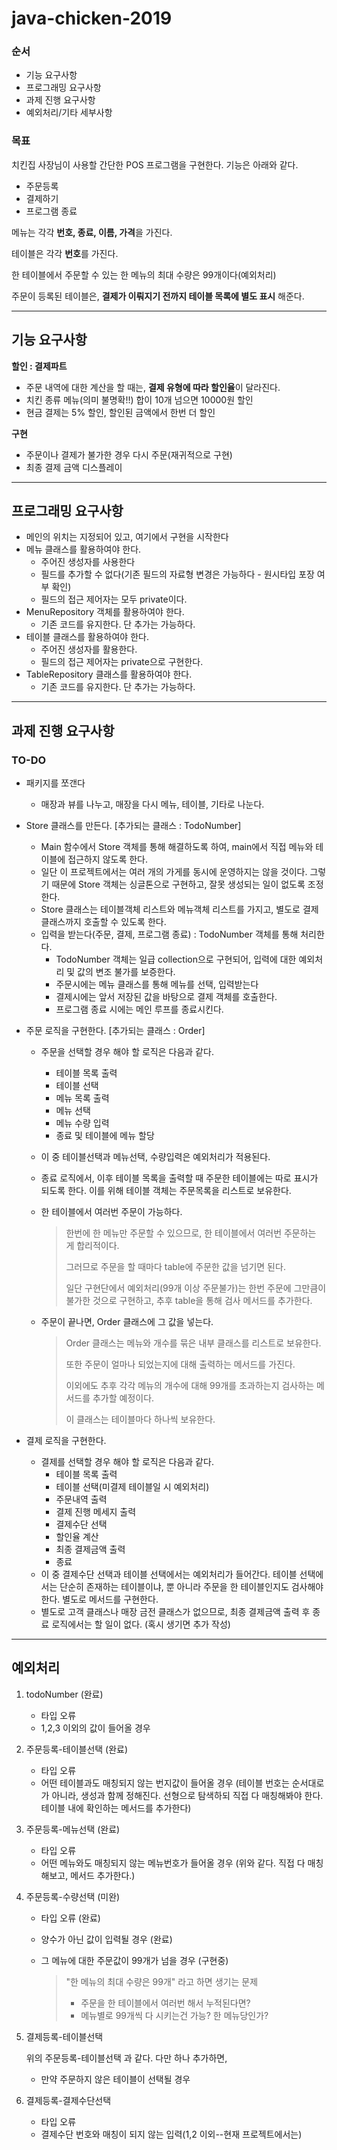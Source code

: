 # java-chicken-2019

### 순서

- 기능 요구사항
- 프로그래밍 요구사항
- 과제 진행 요구사항
- 예외처리/기타 세부사항

### 목표

치킨집 사장님이 사용할 간단한 POS 프로그램을 구현한다. 기능은 아래와 같다.

- 주문등록
- 결제하기
- 프로그램 종료

메뉴는 각각 **번호, 종료, 이름, 가격**을 가진다.

테이블은 각각 **번호**를 가진다.

한 테이블에서 주문할 수 있는 한 메뉴의 최대 수량은 99개이다(예외처리)

주문이 등록된 테이블은, **결제가 이뤄지기 전까지 테이블 목록에 별도 표시** 해준다.

---

## 기능 요구사항

**할인 : 결제파트**

- 주문 내역에 대한 계산을 할 때는, **결제 유형에 따라 할인율**이 달라진다.
- 치킨 종류 메뉴(의미 불명확!!) 합이 10개 넘으면 10000원 할인
- 현금 결제는 5% 할인, 할인된 금액에서 한번 더 할인

**구현**

- 주문이나 결제가 불가한 경우 다시 주문(재귀적으로 구현)
- 최종 결제 금액 디스플레이

---

## 프로그래밍 요구사항

- 메인의 위치는 지정되어 있고, 여기에서 구현을 시작한다
- 메뉴 클래스를 활용하여야 한다.
  - 주어진 생성자를 사용한다
  - 필드를 추가할 수 없다(기존 필드의 자료형 변경은 가능하다 - 원시타입 포장 여부 확인)
  - 필드의 접근 제어자는 모두 private이다.
- MenuRepository 객체를 활용하여야 한다.
  - 기존 코드를 유지한다. 단 추가는 가능하다.
- 테이블 클래스를 활용하여야 한다.
  - 주어진 생성자를 활용한다.
  - 필드의 접근 제어자는 private으로 구현한다.
- TableRepository 클래스를 활용하여야 한다.
  - 기존 코드를 유지한다. 단 추가는 가능하다.

---

## 과제 진행 요구사항

### TO-DO

- 패키지를 쪼갠다
  - 매장과 뷰를 나누고, 매장을 다시 메뉴, 테이블, 기타로 나눈다.

- Store 클래스를 만든다.
  [추가되는 클래스 : TodoNumber]

  - Main 함수에서 Store 객체를 통해 해결하도록 하여, main에서 직접 메뉴와 테이블에 접근하지 않도록 한다.
  - 일단 이 프로젝트에서는 여러 개의 가게를 동시에 운영하지는 않을 것이다. 
    그렇기 때문에 Store 객체는 싱글톤으로 구현하고, 잘못 생성되는 일이 없도록 조정한다.
  - Store 클래스는 테이블객체 리스트와 메뉴객체 리스트를 가지고, 별도로 결제 클래스까지 호출할 수 있도록 한다.
  - 입력을 받는다(주문, 결제, 프로그램 종료) :  TodoNumber 객체를 통해 처리한다.
    - TodoNumber 객체는 일급 collection으로 구현되어, 입력에 대한 예외처리 및 값의 변조 불가를 보증한다. 
    - 주문시에는 메뉴 클래스를 통해 메뉴를 선택, 입력받는다
    - 결제시에는 앞서 저장된 값을 바탕으로 결제 객체를 호출한다.
    - 프로그램 종료 시에는 메인 루프를 종료시킨다.

- 주문 로직을 구현한다.
  [추가되는 클래스 : Order]

  - 주문을 선택할 경우 해야 할 로직은 다음과 같다.

    - 테이블 목록 출력
    - 테이블 선택
    - 메뉴 목록 출력
    - 메뉴 선택
    - 메뉴 수량 입력
    - 종료 및 테이블에 메뉴 할당

  - 이 중 테이블선택과 메뉴선택, 수량입력은 예외처리가 적용된다.

  - 종료 로직에서, 이후 테이블 목록을 출력할 때 주문한 테이블에는 따로 표시가 되도록 한다.
    이를 위해 테이블 객체는 주문목록을 리스트로 보유한다.

  - 한 테이블에서 여러번 주문이 가능하다.

    > 한번에 한 메뉴만 주문할 수 있으므로, 한 테이블에서 여러번 주문하는 게 합리적이다.
    >
    > 그러므로 주문을 할 때마다 table에 주문한 값을 넘기면 된다.
    >
    > 일단 구현단에서 예외처리(99개 이상 주문불가)는 한번 주문에 그만큼이 불가한 것으로 구현하고, 추후 table을 통해 검사 메서드를 추가한다.

  - 주문이 끝나면, Order 클래스에 그 값을 넣는다. 

    > Order 클래스는 메뉴와 개수를 묶은 내부 클래스를 리스트로 보유한다.
    >
    > 또한 주문이 얼마나 되었는지에 대해 출력하는 메서드를 가진다.
    >
    > 이외에도 추후 각각 메뉴의 개수에 대해 99개를 초과하는지 검사하는 메서드를 추가할 예정이다.
    >
    > 이 클래스는 테이블마다 하나씩 보유한다.

- 결제 로직을 구현한다.

  - 결제를 선택할 경우 해야 할 로직은 다음과 같다.
    - 테이블 목록 출력
    - 테이블 선택(미결제 테이블일 시 예외처리)
    - 주문내역 출력
    - 결제 진행 메세지 출력
    - 결제수단 선택
    - 할인율 계산
    - 최종 결제금액 출력
    - 종료
  - 이 중 결제수단 선택과 테이블 선택에서는 예외처리가 들어간다.
    테이블 선택에서는 단순히 존재하는 테이블이냐, 뿐 아니라 주문을 한 테이블인지도 검사해야한다. 별도로 메서드를 구현한다.
  - 별도로 고객 클래스나 매장 금전 클래스가 없으므로, 최종 결제금액 출력 후 종료 로직에서는 할 일이 없다. (혹시 생기면 추가 작성)

---

## 예외처리

1. todoNumber (완료)

   - 타입 오류
   - 1,2,3 이외의 값이 들어올 경우

2. 주문등록-테이블선택 (완료)

   - 타입 오류
   - 어떤 테이블과도 매칭되지 않는 번지값이 들어올 경우
     (테이블 번호는 순서대로가 아니라, 생성과 함께 정해진다. 선형으로 탐색하되 직접 다 매칭해봐야 한다. 테이블 내에 확인하는 메서드를 추가한다)

3. 주문등록-메뉴선택 (완료)

   - 타입 오류
   - 어떤 메뉴와도 매칭되지 않는 메뉴번호가 들어올 경우
     (위와 같다. 직접 다 매칭해보고, 메서드 추가한다.)

4. 주문등록-수량선택 (미완)

   - 타입 오류 (완료)

   - 양수가 아닌 값이 입력될 경우 (완료)

   - 그 메뉴에 대한 주문값이 99개가 넘을 경우 (구현중)

     > "한 메뉴의 최대 수량은 99개" 라고 하면 생기는 문제
     >
     > - 주문을 한 테이블에서 여러번 해서 누적된다면?
     > - 메뉴별로 99개씩 다 시키는건 가능? 한 메뉴당인가?

5. 결제등록-테이블선택

   위의 주문등록-테이블선택 과 같다. 다만 하나 추가하면,

   - 만약 주문하지 않은 테이블이 선택될 경우

6. 결제등록-결제수단선택

   - 타입 오류
   - 결제수단 번호와 매칭이 되지 않는 입력(1,2 이외--현재 프로젝트에서는)